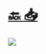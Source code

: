 #
# [🔙 ](../../)    <a href="../pdfs/999_🧪 Blog_🧪⬜ DECLARACION PROVEEDOR ALMACENAMIENTO Autoconsumo y termicas.pdf">📥</a>
 <img src="page0.jpg"> 

            
                